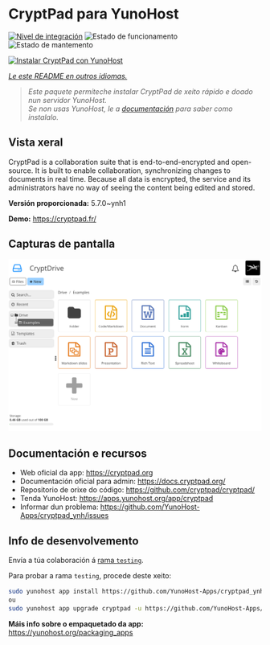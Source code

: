 <!--
NOTA: Este README foi creado automáticamente por <https://github.com/YunoHost/apps/tree/master/tools/readme_generator>
NON debe editarse manualmente.
-->

# CryptPad para YunoHost

[![Nivel de integración](https://dash.yunohost.org/integration/cryptpad.svg)](https://dash.yunohost.org/appci/app/cryptpad) ![Estado de funcionamento](https://ci-apps.yunohost.org/ci/badges/cryptpad.status.svg) ![Estado de mantemento](https://ci-apps.yunohost.org/ci/badges/cryptpad.maintain.svg)

[![Instalar CryptPad con YunoHost](https://install-app.yunohost.org/install-with-yunohost.svg)](https://install-app.yunohost.org/?app=cryptpad)

*[Le este README en outros idiomas.](./ALL_README.md)*

> *Este paquete permíteche instalar CryptPad de xeito rápido e doado nun servidor YunoHost.*  
> *Se non usas YunoHost, le a [documentación](https://yunohost.org/install) para saber como instalalo.*

## Vista xeral

CryptPad is a collaboration suite that is end-to-end-encrypted and open-source. It is built to enable collaboration, synchronizing changes to documents in real time. Because all data is encrypted, the service and its administrators have no way of seeing the content being edited and stored.

**Versión proporcionada:** 5.7.0~ynh1

**Demo:** <https://cryptpad.fr/>

## Capturas de pantalla

![Captura de pantalla de CryptPad](./doc/screenshots/screenshot.png)

## Documentación e recursos

- Web oficial da app: <https://cryptpad.org>
- Documentación oficial para admin: <https://docs.cryptpad.org/>
- Repositorio de orixe do código: <https://github.com/cryptpad/cryptpad/>
- Tenda YunoHost: <https://apps.yunohost.org/app/cryptpad>
- Informar dun problema: <https://github.com/YunoHost-Apps/cryptpad_ynh/issues>

## Info de desenvolvemento

Envía a túa colaboración á [rama `testing`](https://github.com/YunoHost-Apps/cryptpad_ynh/tree/testing).

Para probar a rama `testing`, procede deste xeito:

```bash
sudo yunohost app install https://github.com/YunoHost-Apps/cryptpad_ynh/tree/testing --debug
ou
sudo yunohost app upgrade cryptpad -u https://github.com/YunoHost-Apps/cryptpad_ynh/tree/testing --debug
```

**Máis info sobre o empaquetado da app:** <https://yunohost.org/packaging_apps>
